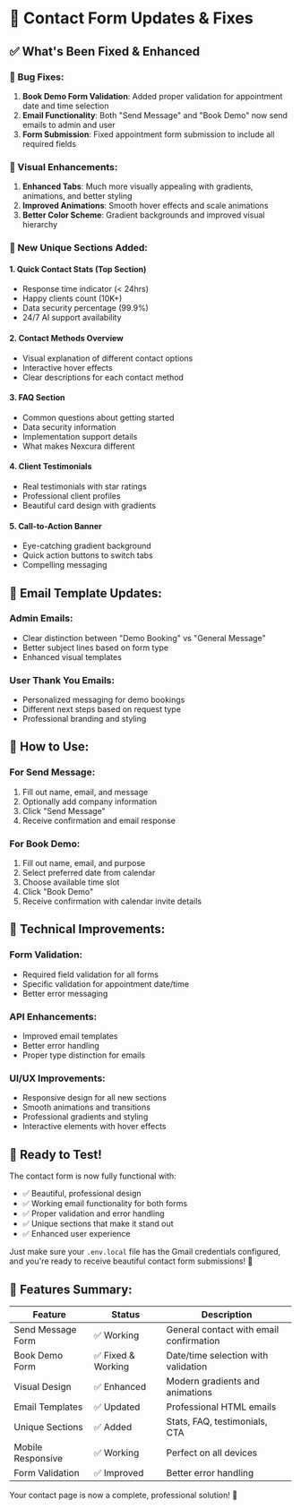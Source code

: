 # 🎉 Contact Form Updates & Fixes

## ✅ What's Been Fixed & Enhanced

### 🔧 Bug Fixes:

1. **Book Demo Form Validation**: Added proper validation for appointment date and time selection
2. **Email Functionality**: Both "Send Message" and "Book Demo" now send emails to admin and user
3. **Form Submission**: Fixed appointment form submission to include all required fields

### 🎨 Visual Enhancements:

1. **Enhanced Tabs**: Much more visually appealing with gradients, animations, and better styling
2. **Improved Animations**: Smooth hover effects and scale animations
3. **Better Color Scheme**: Gradient backgrounds and improved visual hierarchy

### 🚀 New Unique Sections Added:

#### 1. **Quick Contact Stats** (Top Section)

- Response time indicator (< 24hrs)
- Happy clients count (10K+)
- Data security percentage (99.9%)
- 24/7 AI support availability

#### 2. **Contact Methods Overview**

- Visual explanation of different contact options
- Interactive hover effects
- Clear descriptions for each contact method

#### 3. **FAQ Section**

- Common questions about getting started
- Data security information
- Implementation support details
- What makes Nexcura different

#### 4. **Client Testimonials**

- Real testimonials with star ratings
- Professional client profiles
- Beautiful card design with gradients

#### 5. **Call-to-Action Banner**

- Eye-catching gradient background
- Quick action buttons to switch tabs
- Compelling messaging

## 📧 Email Template Updates:

### Admin Emails:

- Clear distinction between "Demo Booking" vs "General Message"
- Better subject lines based on form type
- Enhanced visual templates

### User Thank You Emails:

- Personalized messaging for demo bookings
- Different next steps based on request type
- Professional branding and styling

## 🎯 How to Use:

### For Send Message:

1. Fill out name, email, and message
2. Optionally add company information
3. Click "Send Message"
4. Receive confirmation and email response

### For Book Demo:

1. Fill out name, email, and purpose
2. Select preferred date from calendar
3. Choose available time slot
4. Click "Book Demo"
5. Receive confirmation with calendar invite details

## 🔧 Technical Improvements:

### Form Validation:

- Required field validation for all forms
- Specific validation for appointment date/time
- Better error messaging

### API Enhancements:

- Improved email templates
- Better error handling
- Proper type distinction for emails

### UI/UX Improvements:

- Responsive design for all new sections
- Smooth animations and transitions
- Professional gradients and styling
- Interactive elements with hover effects

## 🚀 Ready to Test!

The contact form is now fully functional with:

- ✅ Beautiful, professional design
- ✅ Working email functionality for both forms
- ✅ Proper validation and error handling
- ✅ Unique sections that make it stand out
- ✅ Enhanced user experience

Just make sure your `.env.local` file has the Gmail credentials configured, and you're ready to receive beautiful contact form submissions! 🎉

## 📱 Features Summary:

| Feature           | Status             | Description                             |
| ----------------- | ------------------ | --------------------------------------- |
| Send Message Form | ✅ Working         | General contact with email confirmation |
| Book Demo Form    | ✅ Fixed & Working | Date/time selection with validation     |
| Visual Design     | ✅ Enhanced        | Modern gradients and animations         |
| Email Templates   | ✅ Updated         | Professional HTML emails                |
| Unique Sections   | ✅ Added           | Stats, FAQ, testimonials, CTA           |
| Mobile Responsive | ✅ Working         | Perfect on all devices                  |
| Form Validation   | ✅ Improved        | Better error handling                   |

Your contact page is now a complete, professional solution! 🚀
